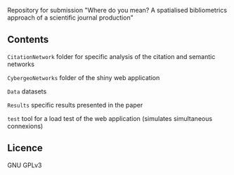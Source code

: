 Repository for submission "Where do you mean? A spatialised bibliometrics approach of a scientific journal production"

## Contents

`CitationNetwork` folder for specific analysis of the citation and semantic networks

`CybergeoNetworks` folder of the shiny web application

`Data` datasets

`Results` specific results presented in the paper

`test` tool for a load test of the web application (simulates simultaneous connexions)


## Licence

GNU GPLv3
